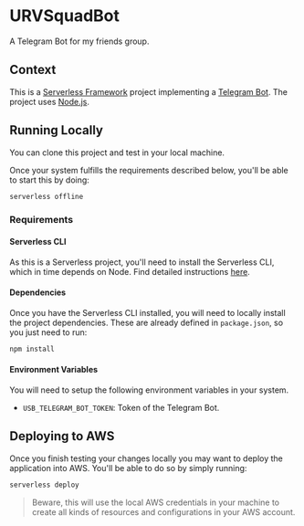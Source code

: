 # URVSquadBot
A Telegram Bot for my friends group.

## Context
This is a [Serverless Framework](https://github.com/serverless/serverless) project implementing a [Telegram Bot](https://core.telegram.org/bots/api#sendmessage). The project uses [Node.js](https://nodejs.org/en/).

## Running Locally
You can clone this project and test in your local machine.

Once your system fulfills the requirements described below, you'll be able to start this by doing:
```bash
serverless offline
```

### Requirements
#### Serverless CLI
As this is a Serverless project, you'll need to install the Serverless CLI, which in time depends on Node. Find detailed instructions [here](https://serverless.com/framework/docs/providers/aws/guide/installation/).

#### Dependencies
Once you have the Serverless CLI installed, you will need to locally install the project dependencies. These are already defined in `package.json`, so you just need to run:

```bash
npm install
```

#### Environment Variables
You will need to setup the following environment variables in your system.
- `USB_TELEGRAM_BOT_TOKEN`: Token of the Telegram Bot. 

## Deploying to AWS
Once you finish testing your changes locally you may want to deploy the application into AWS. You'll be able to do so by simply running:
```bash
serverless deploy
```
> Beware, this will use the local AWS credentials in your machine to create all kinds of resources and configurations in your AWS account.
